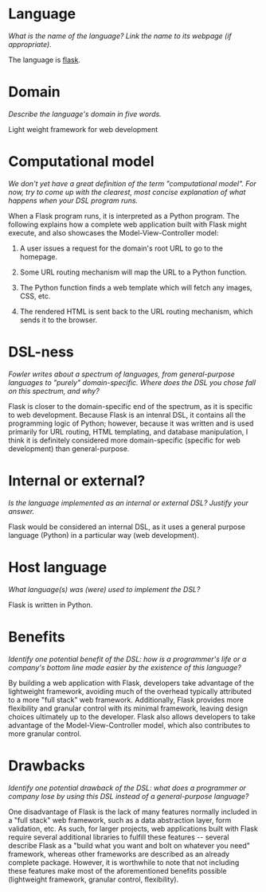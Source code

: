 # Language
_What is the name of the language? Link the name to its webpage 
(if appropriate)._

The language is [flask](http://flask.pocoo.org/). 

# Domain
_Describe the language's domain in five words._

Light weight framework for web development

# Computational model
_We don't yet have a great definition of the term "computational model". 
For now, try to come up with the clearest, most concise explanation of 
what happens when your DSL program runs._

When a Flask program runs, it is interpreted as a Python program. The following explains how a complete web application built with Flask might execute, and also showcases the Model-View-Controller model:

1. A user issues a request for the domain's root URL to go to the homepage. 

2. Some URL routing mechanism will map the URL to a Python function.

3. The Python function finds a web template which will fetch any images, CSS, etc.

4. The rendered HTML is sent back to the URL routing mechanism, which sends it to the browser.

# DSL-ness
_Fowler writes about a spectrum of languages, from general-purpose languages to 
"purely" domain-specific. Where does the DSL you chose fall on this spectrum, 
and why?_ 

Flask is closer to the domain-specific end of the spectrum, as it is specific to web development. Because Flask is an intenral DSL, it contains all the programming logic of Python; however, because it was written and is used primarily for URL routing, HTML templating, and database manipulation, I think it is definitely considered more domain-specific (specific for web development) than general-purpose.

# Internal or external?
_Is the language implemented as an internal or external DSL? 
Justify your answer._

Flask would be considered an internal DSL, as it uses a general purpose language (Python) in a particular way (web development). 

# Host language
_What language(s) was (were) used to implement the DSL?_

Flask is written in Python.

# Benefits
_Identify one potential benefit of the DSL: how is a programmer's life or a 
company's bottom line made easier by the existence of this language?_

By building a web application with Flask, developers take advantage of the lightweight framework, avoiding much of the overhead typically attributed to a more "full stack" web framework. Additionally, Flask provides more flexibility and granular control with its minimal framework, leaving design choices ultimately up to the developer. Flask also allows developers to take advantage of the Model-View-Controller model, which also contributes to more granular control. 

# Drawbacks
_Identify one potential drawback of the DSL: what does a programmer or company 
lose by using this DSL instead of a general-purpose language?_

One disadvantage of Flask is the lack of many features normally included in a "full stack" web framework, such as a data abstraction layer, form validation, etc. As such, for larger projects, web applications built with Flask require several additional libraries to fulfill these features -- several describe Flask as a "build what you want and bolt on whatever you need" framework, whereas other frameworks are described as an already complete package. However, it is worthwhile to note that not including these features make most of the aforementioned benefits possible (lightweight framework, granular control, flexibility).
